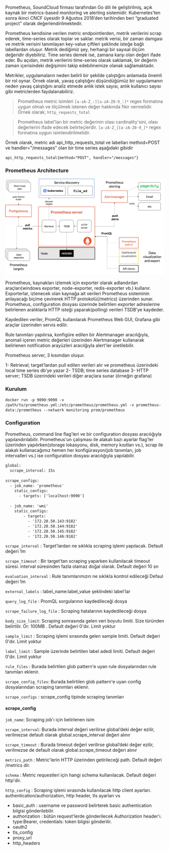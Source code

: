 Prometheus, SoundCloud firması tarafından Go dili ile geliştirilmiş, açık kaynak bir metrics-based monitoring ve alerting sistemidir. Kubernetes’ten sonra ikinci CNCF üyesidir 9 Ağustos 2018’den tarihinden beri “graduated project” olarak değerlendirilmektedir.

Prometheus kendisine verilen metric endpointlerden, metrik verilerini scrap ederek, time-series olarak toplar ve saklar. metrik verisi, bir zaman damgası ve metrik verisini tanımlayan key-value çiftleri şeklinde isteğe bağlı labellardan oluşur. Metrik dediğimiz şey, herhangi bir sayısal ölçüm değeridir diyebiliriz. Time series demek ise, zamana karşı olan değeri ifade eder. Bu açıdan, metrik verilerini time-series olarak saklamak, bir değerin zaman içerisindeki değişimini takip edebilmemize olanak sağlamaktadır. 

Metrikler, uygulamaların neden belirli bir şekilde çalıştığını anlamada önemli bir rol oynar. Örnek olarak, yavaş çalıştığını düşündüğümüz bir uygulamanın neden yavaş çalıştığını analiz etmede anlık istek sayısı, anlık kullanıcı sayısı gibi metriclerden faydalanabiliriz.


> Prometheus metric isimleri `[a-zA-Z_:][a-zA-Z0-9_:]*` regex formatına uygun olmalı ve ölçülmek istenen değer hakkında fikir vermelidir. Örnek olarak; `http_requests_total`

> Prometheus label'ları bir metric değerinin olası cardinality'sini, olası değerlerini ifade edecek belirteçlerdir. `[a-zA-Z_][a-zA-Z0-9_]*` regex formatına uygun isimlendirilmelidir.

Örnek olarak, metric adı api_http_requests_total ve labelları method=POST ve handler="/messages" olan bir time series aşağıdaki gibidir

```
api_http_requests_total{method="POST", handler="/messages"}
```

### Prometheus Architecture

![prometheus_architecture](../_images/prometheus_architecture.png)

Prometheus, kaynakları izlemek için exporter olarak adlandırılan araçları(windows exporter, node-exporter, redis-exporter vb.) kullanır. Exporterlar, izlenecek olan kaynağa ait verileri Prometheus sisteminin anlayacağı biçime çevirerek HTTP protokolü(/metrics) üzerinden sunar. Prometheus, configuration dosyası üzerinde belirtilen exporter adreslerine belirlenen aralıklarla HTTP isteği yaparak(polling) verileri TSDB'ye kaydeder. 

Kaydedilen veriler, PromQL kullanılarak Prometheus Web GUI, Grafana gibi araçlar üzerinden servis edilir.

Rule tanımları yapılırsa, konfigüre edilen bir Alertmanager aracılığıyla, anomali içeren metric değerleri üzerinden Alertmanager kullanarak belirlenen notification arayüzleri aracılğıyla alert'ler üretilebilir.

Prometheus server, 3 kısımdan oluşur.

1- Retrieval; target’lardan pull edilen verileri alır ve prometheus üzerindeki local time series db’ye yazar
2- TSDB; time series database
3- HTTP server; TSDB üzerindeki verileri diğer araçlara sunar (örneğin grafana)


### Kurulum

```
docker run -p 9090:9090 -v /path/to/prometheus.yml:/etc/prometheus/prometheus.yml -v prometheus-data:/prometheus --network monitoring prom/prometheus
```

### Configuration

Prometheus, command line flag'leri ve bir configuration dosyası aracılığıyla yapılandırılabilir. Prometheus'un çalışması ile alakalı bazı ayarlar flag'ler üzerinden yapılırken(storage lokasyonu, disk, memory kısıtları vs.), scrap ile alakalı kullanacağımız hemen her konfigürasyon(job tanımları, job intervalleri vs.) ise configuration dosyası aracılığıyla yapılabilir.

```
global:
  scrape_interval: 15s

scrape_configs:
  - job_name: 'prometheus'
    static_configs:
      - targets: ['localhost:9090']

  - job_name: 'wmi'
    static_configs:
        - targets:
          - '172.20.50.143:9182'
          - '172.20.50.144:9182'
          - '172.20.50.145:9182'
          - '172.20.50.146:9182'
```

`scrape_interval` : Target'lardan ne sıklıkla scraping işlemi yapılacak. Default değeri 1m

`scrape_timeout` : Bir target’tan scraping yaparken kullanılacak timeout süresi. interval süresinden fazla olamaz doğal olarak. Default değeri 10 sn

`evaluation_interval` : Rule tanımlarımızın ne sıklıkla kontrol edileceği Defaul değeri 1m

`external_labels` : label_name:label_value şeklindeki label'lar

`query_log_file` : PromQL sorgularının kaydedileceği dosya

`scrape_failure_log_file` : Scraping hatalarının kaydedileceği dosya

`body_size_limit`: Scraping sonrasında gelen veri boyutu limiti. Size türünden belirtilir. Ör: 100MB . Default değeri 0'dır. Limit yoktur 

`sample_limit` : Scraping işlemi sırasında gelen sample limiti. Default değeri 0'dır. Limit yoktur

`label_limit` : Sample üzerinde belirtilen label adedi limiti. Default değeri 0'dır. Limit yoktur

`rule_files` : Burada belirtilen glob pattern'e uyan rule dosyalarından rule tanımları eklenir. 

`scrape_config_files`: Burada belirtilen glob pattern'e uyan config dosyalarından scraping tanımları eklenir.

`scrape_configs` : scrape_config tipinde scraping tanımları

#### scrape_config

`job_name`: Scraping job'ı için belirlenen isim

`scrape_interval`: Burada interval değeri verilirse global’deki değer ezilir, verilmezse default olarak global.scrape_interval değeri alınır

`scrape_timeout` : Burada timeout değeri verilirse global’deki değer ezilir, verilmezse de default olarak global.scrape_timeout değeri alınır

`metrics_path` : Metric'lerin HTTP üzerinden getirileceği path. Default değeri /metrics dir.

`schema` : Metric requestleri için hangi schema kullanılacak. Default değeri http'dir.

`http_config` : Scraping işlemi sırasında kullanılacak http client ayarları. authentication/authorization, http header, tls ayarları vs
- basic_auth : username ve password belirterek basic authentication bilgisi gönderilebilir.
- authorization : bütün request'lerde gönderilecek Authorization header'ı. type:Bearer, credentials: token bilgisi gönderilir.
- oauth2
- tls_config
- proxy_url
- http_headers